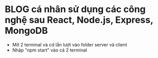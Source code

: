 # BLOG cá nhân sử dụng các công nghệ sau React, Node.js, Express, MongoDB
* Mở 2 terminal và cd lần lượt vào folder server và client
* Nhập "npm start" vào cả 2 terminal
